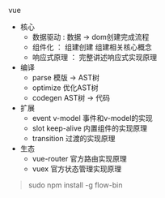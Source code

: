 vue
- 核心
  - 数据驱动 : 数据 -> dom创建完成流程
  - 组件化 ： 组建创建  组建相关核心概念
  - 响应式原理 ： 完整讲述响应式实现原理
- 编译
  - parse 模版 -> AST树
  - optimize 优化AST树 
  - codegen  AST树 -> 代码
- 扩展 
  - event v-model 事件和v-model的实现
  - slot keep-alive 内置组件的实现原理
  - transition 过渡的实现原理
- 生态 
  - vue-router 官方路由实现原理
  - vuex 官方状态管理实现原理

> sudo npm install -g flow-bin
